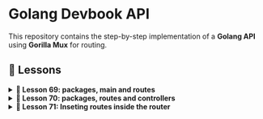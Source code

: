 # Golang Devbook API

This repository contains the step-by-step implementation of a **Golang API** using **Gorilla Mux** for routing.

## 🔹 Lessons

<details>
  <summary><strong>📌 Lesson 69: packages, main and routes</strong></summary>

### 1️⃣ Comands:
```sh
go mod init api
touch main.go
code main.go
go get github.com/gorilla/mux
mkdir src
cd src
mkdir router && cd router && touch router.go && code router.go
```
</details>

<details>
  <summary><strong>📌 Lesson 70: packages, routes and controllers</strong></summary>

### 1️⃣ Comands:
```sh
mkdir -p src/router/routes && touch src/router/routes/routes.go
code src/router/routes/routes.go
touch src/router/routes/user.go
code src/router/routes/user.go
mkdir -p src/controllers
touch src/controllers/usuarios.go
code src/controllers/usuarios.go

```
</details>

<details>
  <summary><strong>📌 Lesson 71: Inseting routes inside the router</strong></summary>
  Play the routes into the router

</details>
